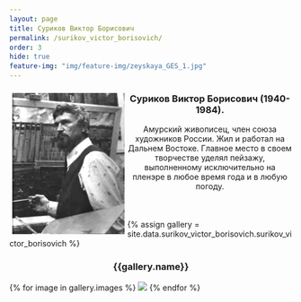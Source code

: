 ```yaml
---
layout: page
title: Суриков Виктор Борисович
permalink: /surikov_victor_borisovich/
order: 3
hide: true
feature-img: "img/feature-img/zeyskaya_GES_1.jpg"
---
```

<div>
	<img src="/img/surikov_victor_borisovich/surikov_victor_borisovich.jpg"  style=" margin: 0 5px;" width="200" height="252" alt="surikov_victor_borisovich" align="left" vspace="5" hspace="5">	
	<center>
	<h3>Суриков Виктор Борисович (1940-1984).</h3>
	Амурский живописец, член союза художников России. Жил и работал на Дальнем Востоке. Главное место в своем творчестве уделял пейзажу, выполненному исключительно на пленэре в любое время года и в любую погоду.
	</center>
</div>
<br><br><br>
<div text-align="">
  {% assign gallery = site.data.surikov_victor_borisovich.surikov_victor_borisovich %}
  <center><h3>{{gallery.name}}</h3></center>
  <div class="fotorama" data-allowfullscreen="true" data-width="100%" data-ratio="800/600" data-nav="thumbs" data-arrows="true">
    {% for image in gallery.images %}
      <img src="/img/{{gallery.folder}}/{{image.name}}" data-caption="{{image.description}}">
    {% endfor %}
  </div>
</div>


 